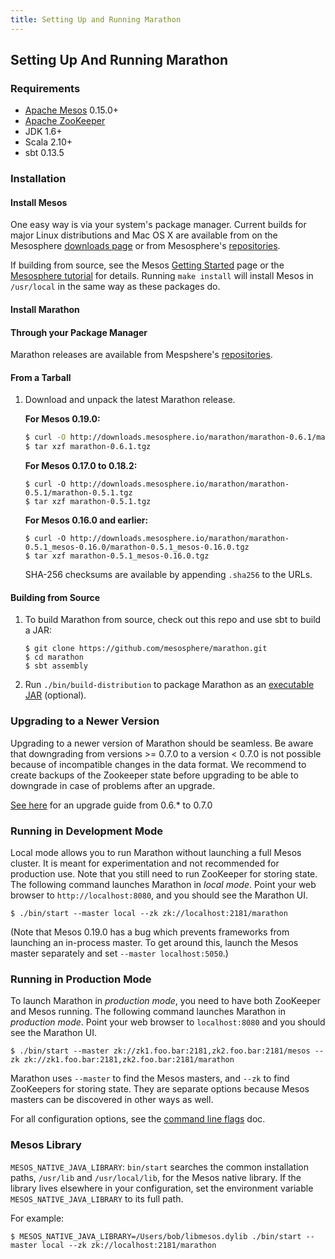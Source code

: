 ```yaml
---
title: Setting Up and Running Marathon
---
```


## Setting Up And Running Marathon

### Requirements

* [Apache Mesos][Mesos] 0.15.0+
* [Apache ZooKeeper][ZooKeeper]
* JDK 1.6+
* Scala 2.10+
* sbt 0.13.5

### Installation

#### Install Mesos

One easy way is via your system's package manager.
Current builds for major Linux distributions and Mac OS X are available
from on the Mesosphere [downloads page](http://mesosphere.io/downloads/)
or from Mesosphere's [repositories](http://mesosphere.io/2014/07/17/mesosphere-package-repositories/).

If building from source, see the
Mesos [Getting Started](http://mesos.apache.org/gettingstarted/) page or the
[Mesosphere tutorial](http://mesosphere.io/2013/08/01/distributed-fault-tolerant-framework-apache-mesos/)
for details. Running `make install` will install Mesos in `/usr/local` in
the same way as these packages do.

#### Install Marathon

#### Through your Package Manager

Marathon releases are available from Mespshere's [repositories](http://mesosphere.io/2014/07/17/mesosphere-package-repositories/).

#### From a Tarball

1.  Download and unpack the latest Marathon release.

    **For Mesos 0.19.0:**

    ``` bash
    $ curl -O http://downloads.mesosphere.io/marathon/marathon-0.6.1/marathon-0.6.1.tgz
    $ tar xzf marathon-0.6.1.tgz
    ```

    **For Mesos 0.17.0 to 0.18.2:**

    ``` console
    $ curl -O http://downloads.mesosphere.io/marathon/marathon-0.5.1/marathon-0.5.1.tgz
    $ tar xzf marathon-0.5.1.tgz
    ```

    **For Mesos 0.16.0 and earlier:**

    ``` console
    $ curl -O http://downloads.mesosphere.io/marathon/marathon-0.5.1_mesos-0.16.0/marathon-0.5.1_mesos-0.16.0.tgz
    $ tar xzf marathon-0.5.1_mesos-0.16.0.tgz
    ```

    SHA-256 checksums are available by appending `.sha256` to the URLs.


#### Building from Source

1.  To build Marathon from source, check out this repo and use sbt to build a JAR:

    ``` console
    $ git clone https://github.com/mesosphere/marathon.git
    $ cd marathon
    $ sbt assembly
    ```

1.  Run `./bin/build-distribution` to package Marathon as an
    [executable JAR](http://mesosphere.io/2013/12/07/executable-jars/)
    (optional).


### Upgrading to a Newer Version

Upgrading to a newer version of Marathon should be seamless. Be aware that
downgrading from versions >= 0.7.0 to a version < 0.7.0 is not possible
because of incompatible changes in the data format. We recommend to create
backups of the Zookeeper state before upgrading to be able to downgrade in case
of problems after an upgrade.

[See here](https://mesosphere.github.io/marathon/docs/upgrade/06xto070.html) for an upgrade guide from 0.6.* to 0.7.0

### Running in Development Mode

Local mode allows you to run Marathon without launching a full Mesos
cluster. It is meant for experimentation and not recommended for production
use. Note that you still need to run ZooKeeper for storing state. The following
command launches Marathon in *local mode*. Point your web browser to
`http://localhost:8080`, and you should see the Marathon UI.

``` console
$ ./bin/start --master local --zk zk://localhost:2181/marathon
```

(Note that Mesos 0.19.0 has a bug which prevents frameworks from launching an in-process master. To get around this, launch the Mesos master separately and set `--master localhost:5050`.)

### Running in Production Mode

To launch Marathon in *production mode*, you need to have both
ZooKeeper and Mesos running. The following command launches
Marathon in *production mode*. Point your web browser to
`localhost:8080` and you should see the Marathon UI.

``` console
$ ./bin/start --master zk://zk1.foo.bar:2181,zk2.foo.bar:2181/mesos --zk zk://zk1.foo.bar:2181,zk2.foo.bar:2181/marathon
```

Marathon uses `--master` to find the Mesos masters, and `--zk` to find ZooKeepers
for storing state. They are separate options because Mesos masters can be
discovered in other ways as well.

For all configuration options, see the [command line flags](command-line-flags.html) doc.

### Mesos Library

`MESOS_NATIVE_JAVA_LIBRARY`: `bin/start` searches the common installation paths,
`/usr/lib` and `/usr/local/lib`, for the Mesos native library. If the
library lives elsewhere in your configuration, set the environment variable
`MESOS_NATIVE_JAVA_LIBRARY` to its full path.

For example:

```console
$ MESOS_NATIVE_JAVA_LIBRARY=/Users/bob/libmesos.dylib ./bin/start --master local --zk zk://localhost:2181/marathon
```



[Mesos]: https://mesos.apache.org/ "Apache Mesos"
[Zookeeper]: https://zookeeper.apache.org/ "Apache ZooKeeper"
